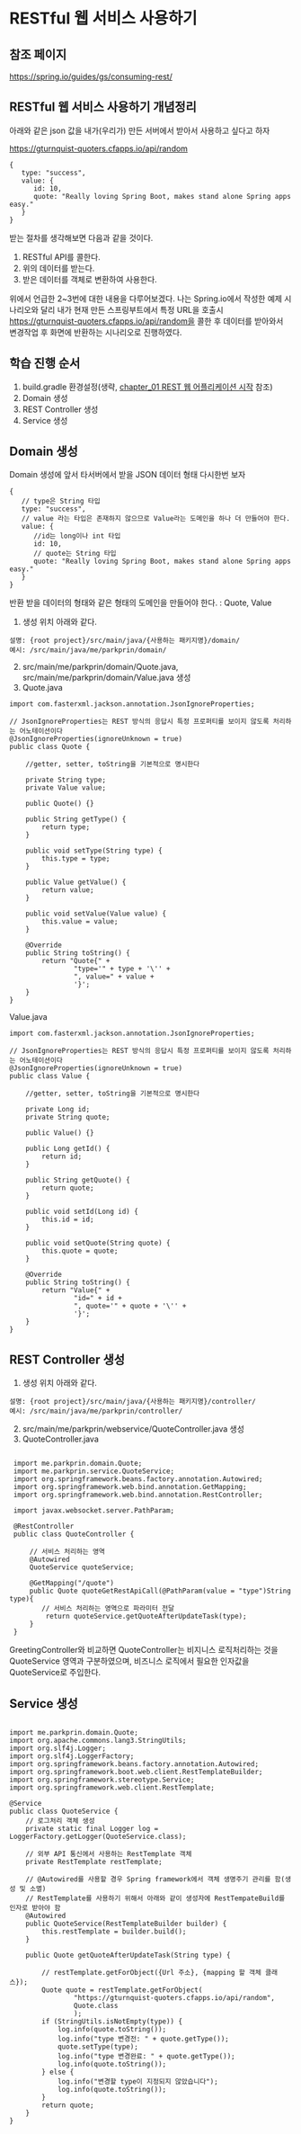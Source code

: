 # RESTful 웹 서비스 사용하기

## 참조 페이지
https://spring.io/guides/gs/consuming-rest/

## RESTful 웹 서비스 사용하기 개념정리
아래와 같은 json 값을 내가(우리가) 만든 서버에서 받아서
사용하고 싶다고 하자

https://gturnquist-quoters.cfapps.io/api/random

```
{
   type: "success",
   value: {
      id: 10,
      quote: "Really loving Spring Boot, makes stand alone Spring apps easy."
   }
}
```

받는 절차를 생각해보면 다음과 같을 것이다.
1. RESTful API를 콜한다.
2. 위의 데이터를 받는다.
3. 받은 데이터를 객체로 변환하여 사용한다.

위에서 언급한 2~3번에 대한 내용을 다루어보겠다.
나는 Spring.io에서 작성한 예제 시나리오와 달리
내가 현재 만든 스프링부트에서 특정 URL을 호출시
https://gturnquist-quoters.cfapps.io/api/random을
콜한 후 데이터를 받아와서 변경작업 후 화면에 반환하는
시나리오로 진행하였다.

## 학습 진행 순서
1. build.gradle 환경설정(생략, [chapter_01 REST 웹 어플리케이션 시작](https://github.com/ParkPrin/Spring_IO_Study/tree/master/README%20%ED%8E%98%EC%9D%B4%EC%A7%80/chapter_01%20REST%20%EC%9B%B9%20%EC%96%B4%ED%94%8C%EB%A6%AC%EC%BC%80%EC%9D%B4%EC%85%98%20%EC%8B%9C%EC%9E%91) 참조)
2. Domain 생성
3. REST Controller 생성
4. Service 생성

## Domain 생성

Domain 생성에 앞서 타서버에서 받을 JSON 데이터 형태 다시한번 보자

```
{
   // type은 String 타입
   type: "success", 
   // value 라는 타입은 존재하지 않으므로 Value라는 도메인을 하나 더 만들어야 한다.
   value: {
      //id는 long이나 int 타입
      id: 10, 
      // quote는 String 타입
      quote: "Really loving Spring Boot, makes stand alone Spring apps easy."
   }
}
```
반환 받을 데이터의 형태와 같은 형태의 도메인을 만들어야 한다.
: Quote, Value

1. 생성 위치 아래와 같다.
```
설명: {root project}/src/main/java/{사용하는 패키지명}/domain/
예시: /src/main/java/me/parkprin/domain/
```
2. src/main/me/parkprin/domain/Quote.java, 
src/main/me/parkprin/domain/Value.java 생성
3. Quote.java 

```
import com.fasterxml.jackson.annotation.JsonIgnoreProperties;

// JsonIgnoreProperties는 REST 방식의 응답시 특정 프로퍼티를 보이지 않도록 처리하는 어노테이션이다
@JsonIgnoreProperties(ignoreUnknown = true)
public class Quote {

    //getter, setter, toString을 기본적으로 명시한다

    private String type;
    private Value value;

    public Quote() {}

    public String getType() {
        return type;
    }

    public void setType(String type) {
        this.type = type;
    }

    public Value getValue() {
        return value;
    }

    public void setValue(Value value) {
        this.value = value;
    }

    @Override
    public String toString() {
        return "Quote{" +
                "type='" + type + '\'' +
                ", value=" + value +
                '}';
    }
}

```

Value.java

```
import com.fasterxml.jackson.annotation.JsonIgnoreProperties;

// JsonIgnoreProperties는 REST 방식의 응답시 특정 프로퍼티를 보이지 않도록 처리하는 어노테이션이다
@JsonIgnoreProperties(ignoreUnknown = true)
public class Value {

    //getter, setter, toString을 기본적으로 명시한다

    private Long id;
    private String quote;

    public Value() {}

    public Long getId() {
        return id;
    }

    public String getQuote() {
        return quote;
    }

    public void setId(Long id) {
        this.id = id;
    }

    public void setQuote(String quote) {
        this.quote = quote;
    }

    @Override
    public String toString() {
        return "Value{" +
                "id=" + id +
                ", quote='" + quote + '\'' +
                '}';
    }
}
```

## REST Controller 생성
1. 생성 위치 아래와 같다.
```
설명: {root project}/src/main/java/{사용하는 패키지명}/controller/
예시: /src/main/java/me/parkprin/controller/
``` 
2. src/main/me/parkprin/webservice/QuoteController.java 생성
3. QuoteController.java

```
 
 import me.parkprin.domain.Quote;
 import me.parkprin.service.QuoteService;
 import org.springframework.beans.factory.annotation.Autowired;
 import org.springframework.web.bind.annotation.GetMapping;
 import org.springframework.web.bind.annotation.RestController;
 
 import javax.websocket.server.PathParam;
 
 @RestController
 public class QuoteController {
 
     // 서비스 처리하는 영역
     @Autowired
     QuoteService quoteService;
 
     @GetMapping("/quote")
     public Quote quoteGetRestApiCall(@PathParam(value = "type")String type){
        // 서비스 처리하는 영역으로 파라미터 전달
         return quoteService.getQuoteAfterUpdateTask(type);
     }
 }

```

GreetingController와 비교하면 QuoteController는 비지니스 로직처리하는 것을
QuoteService 영역과 구분하였으며, 비즈니스 로직에서 필요한 인자값을 
QuoteService로 주입한다.

## Service 생성

```

import me.parkprin.domain.Quote;
import org.apache.commons.lang3.StringUtils;
import org.slf4j.Logger;
import org.slf4j.LoggerFactory;
import org.springframework.beans.factory.annotation.Autowired;
import org.springframework.boot.web.client.RestTemplateBuilder;
import org.springframework.stereotype.Service;
import org.springframework.web.client.RestTemplate;

@Service
public class QuoteService {
    // 로그처리 객체 생성
    private static final Logger log = LoggerFactory.getLogger(QuoteService.class);

    // 외부 API 통신에서 사용하는 RestTemplate 객체
    private RestTemplate restTemplate;

    // @Autowired를 사용할 경우 Spring framework에서 객체 생명주기 관리를 함(생성 및 소멸)
    // RestTemplate를 사용하기 위해서 아래와 같이 생성자에 RestTempateBuild를 인자로 받아야 함
    @Autowired
    public QuoteService(RestTemplateBuilder builder) {
        this.restTemplate = builder.build();
    }

    public Quote getQuoteAfterUpdateTask(String type) {

        // restTemplate.getForObject({Url 주소}, {mapping 할 객체 클래스});
        Quote quote = restTemplate.getForObject(
                "https://gturnquist-quoters.cfapps.io/api/random",
                Quote.class
                );
        if (StringUtils.isNotEmpty(type)) {
            log.info(quote.toString());
            log.info("type 변경전: " + quote.getType());
            quote.setType(type);
            log.info("type 변경완료: " + quote.getType());
            log.info(quote.toString());
        } else {
            log.info("변경할 type이 지정되지 않았습니다");
            log.info(quote.toString());
        }
        return quote;
    }
}

```